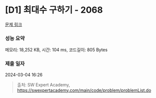 # [D1] 최대수 구하기 - 2068 

[문제 링크](https://swexpertacademy.com/main/code/problem/problemDetail.do?contestProbId=AV5QQhbqA4QDFAUq) 

### 성능 요약

메모리: 18,252 KB, 시간: 104 ms, 코드길이: 805 Bytes

### 제출 일자

2024-03-04 16:26



> 출처: SW Expert Academy, https://swexpertacademy.com/main/code/problem/problemList.do